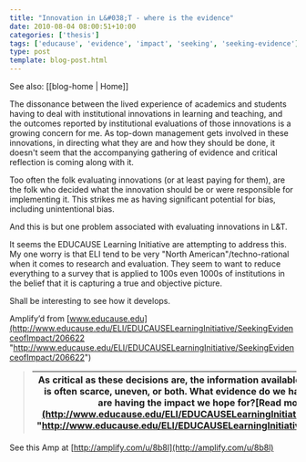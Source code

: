 ```yaml
---
title: "Innovation in L&#038;T - where is the evidence"
date: 2010-08-04 08:00:51+10:00
categories: ['thesis']
tags: ['educause', 'evidence', 'impact', 'seeking', 'seeking-evidence']
type: post
template: blog-post.html
---
```


See also: [[blog-home | Home]]

The dissonance between the lived experience of academics and students having to deal with institutional innovations in learning and teaching, and the outcomes reported by institutional evaluations of those innovations is a growing concern for me. As top-down management gets involved in these innovations, in directing what they are and how they should be done, it doesn't seem that the accompanying gathering of evidence and critical reflection is coming along with it.  
  
Too often the folk evaluating innovations (or at least paying for them), are the folk who decided what the innovation should be or were responsible for implementing it. This strikes me as having significant potential for bias, including unintentional bias.  
  
And this is but one problem associated with evaluating innovations in L&T.  
  
It seems the EDUCAUSE Learning Initiative are attempting to address this. My one worry is that ELI tend to be very "North American"/techno-rational when it comes to research and evaluation. They seem to want to reduce everything to a survey that is applied to 100s even 1000s of institutions in the belief that it is capturing a true and objective picture.  
  
Shall be interesting to see how it develops.

Amplify’d from [www.educause.edu](http://www.educause.edu/ELI/EDUCAUSELearningInitiative/SeekingEvidenceofImpact/206622 "http://www.educause.edu/ELI/EDUCAUSELearningInitiative/SeekingEvidenceofImpact/206622")

> | As critical as these decisions are, the information available about the impact of these innovations is often scarce, uneven, or both. What evidence do we have that these changes and innovation are having the impact we hope for?[Read more at www.educause.edu](http://www.educause.edu/ELI/EDUCAUSELearningInitiative/SeekingEvidenceofImpact/206622 "http://www.educause.edu/ELI/EDUCAUSELearningInitiative/SeekingEvidenceofImpact/206622") |
> | --- |

See this Amp at [http://amplify.com/u/8b8l](http://amplify.com/u/8b8l)
